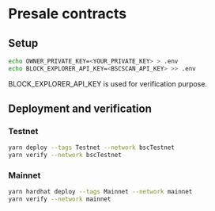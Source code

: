 # Presale contracts
## Setup
```bash
echo OWNER_PRIVATE_KEY=<YOUR_PRIVATE_KEY> > .env
echo BLOCK_EXPLORER_API_KEY=<BSCSCAN_API_KEY> >> .env
```

BLOCK_EXPLORER_API_KEY is used for verification purpose.

## Deployment and verification
### Testnet
```bash
yarn deploy --tags Testnet --network bscTestnet
yarn verify --network bscTestnet
```

### Mainnet
```bash
yarn hardhat deploy --tags Mainnet --network mainnet
yarn verify --network mainnet
```
